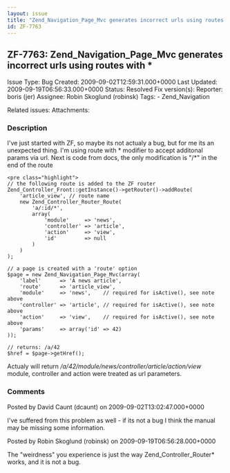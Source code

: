 ```yaml
---
layout: issue
title: "Zend_Navigation_Page_Mvc generates incorrect urls using routes with *"
id: ZF-7763
---
```


ZF-7763: Zend\_Navigation\_Page\_Mvc generates incorrect urls using routes with \*
----------------------------------------------------------------------------------

 Issue Type: Bug Created: 2009-09-02T12:59:31.000+0000 Last Updated: 2009-09-19T06:56:33.000+0000 Status: Resolved Fix version(s): 
 Reporter:  boris (jer)  Assignee:  Robin Skoglund (robinsk)  Tags: - Zend\_Navigation
 
 Related issues: 
 Attachments: 
### Description

I've just started with ZF, so maybe its not actualy a bug, but for me its an unexpected thing. I'm using route with \* modifier to accept additonal params via url. Next is code from docs, the only modification is "/\*" in the end of the route

 
    <pre class="highlight">
    // the following route is added to the ZF router
    Zend_Controller_Front::getInstance()->getRouter()->addRoute(
        'article_view', // route name
        new Zend_Controller_Router_Route(
            'a/:id/*',
            array(
                'module'     => 'news',
                'controller' => 'article',
                'action'     => 'view',
                'id'         => null
            )
        )
    );
    
    // a page is created with a 'route' option
    $page = new Zend_Navigation_Page_Mvc(array(
        'label'      => 'A news article',
        'route'      => 'article_view',
        'module'     => 'news',    // required for isActive(), see note above
        'controller' => 'article', // required for isActive(), see note above
        'action'     => 'view',    // required for isActive(), see note above
        'params'     => array('id' => 42)
    ));
    
    // returns: /a/42
    $href = $page->getHref();


Actualy will return _/a/42/module/news/controller/article/action/view_ module, controller and action were treated as url parameters.

 

 

### Comments

Posted by David Caunt (dcaunt) on 2009-09-02T13:02:47.000+0000

I've suffered from this problem as well - if its not a bug I think the manual may be missing some information.

 

 

Posted by Robin Skoglund (robinsk) on 2009-09-19T06:56:28.000+0000

The "weirdness" you experience is just the way Zend\_Controller\_Router\* works, and it is not a bug.

 

 